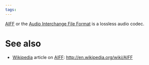 ```yaml
---
tags: 
---
```


[AIFF](/wiki/AIFF) or the [Audio Interchange File Format](/wiki/Audio_Interchange_File_Format) is a lossless audio codec.

# See also

-   [Wikipedia](/wiki/Wikipedia) article on [AIFF](/wiki/AIFF): <http://en.wikipedia.org/wiki/AIFF>

